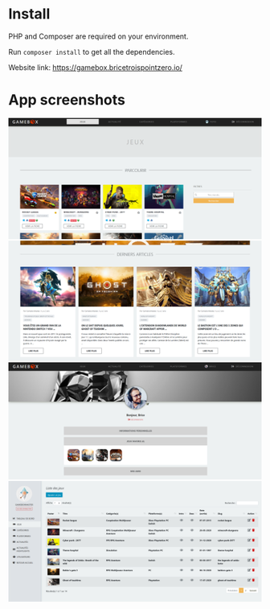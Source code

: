 # Install
PHP and Composer are required on your environment.

Run `composer install` to get all the dependencies.

Website link: https://gamebox.bricetroispointzero.io/

# App screenshots
![alt text](/screenshot_gamebox_games.png)
![alt text](/screenshot_gamebox_blog.png)
![alt text](/screenshot_gamebox_profile.png)
![alt text](/screenshot_gamebox_bo.png)
